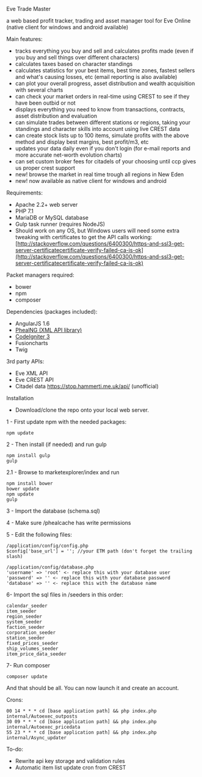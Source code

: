 Eve Trade Master

a web based profit tracker, trading and asset manager tool for Eve Online (native client for windows and android available)

Main features:

- tracks everything you buy and sell and calculates profits made (even if you buy and sell things over different characters)
- calculates taxes based on character standings
- calculates statistics for your best items, best time zones, fastest sellers and what's causing losses, etc (email reporting is also available)
- can plot your overall progress, asset distribution and wealth acquisition with several charts
- can check your market orders in real-time using CREST to see if they have been outbid or not
- displays everything you need to know from transactions, contracts, asset distribution and evaluation
- can simulate trades between different stations or regions, taking your standings and character skills into account using live CREST data
- can create stock lists up to 100 items, simulate profits with the above method and display best margins, best profit/m3, etc
- updates your data daily even if you don't login (for e-mail reports and more accurate net-worth evolution charts)
- can set custom broker fees for citadels of your choosing until ccp gives us proper crest support
- new! browse the market in real time trough all regions in New Eden
- new! now available as native client for windows and android

Requirements:
- Apache 2.2+ web server
- PHP 7.1
- MariaDB or MySQL database
- Gulp task runner (requires NodeJS)
- Should work on any OS, but Windows users will need some extra tweaking with certificates to get the API calls working: 
[http://stackoverflow.com/questions/6400300/https-and-ssl3-get-server-certificatecertificate-verify-failed-ca-is-ok](http://stackoverflow.com/questions/6400300/https-and-ssl3-get-server-certificatecertificate-verify-failed-ca-is-ok)

Packet managers required:
- bower
- npm
- composer

Dependencies (packages included):
- AngularJS 1.6
- [PhealNG (XML API library)](https://github.com/3rdpartyeve/phealng)
- [CodeIgniter 3](https://github.com/bcit-ci/CodeIgniter)
- Fusioncharts
- Twig

3rd party APIs:
- Eve XML API
- Eve CREST API
- Citadel data https://stop.hammerti.me.uk/api/ (unofficial)


Installation
- Download/clone the repo onto your local web server.

1 - First update npm with the needed packages:

    npm update

2 - Then install (if needed) and run gulp 
    
    npm install gulp
    gulp
    
 2.1 - Browse to marketexplorer/index and run
    
    npm install bower
    bower update
    npm update
    gulp

3 - Import the database (schema.sql) 

4 - Make sure /phealcache has write permissions

5 - Edit the following files:

    /application/config/config.php
    $config['base_url'] = ''; //your ETM path (don't forget the trailing slash)

    /application/config/database.php
    'username' => 'root' <- replace this with your database user
    'password' => '' <- replace this with your database password
    'database' => '' <- replace this with the database name
    
6- Import the sql files in /seeders in this order:
    
    calendar_seeder
    item_seeder
    region_seeder
    system_seeder
    faction_seeder
    corporation_seeder
    station_seeder
    fixed_prices_seeder
    ship_volumes_seeder
    item_price_data_seeder

7- Run composer

    composer update
    
And that should be all. You can now launch it and create an account.

Crons:

    00 14 * * * cd [base application path] && php index.php internal/Autoexec_outposts
    30 09 * * * cd [base application path] && php index.php internal/Autoexec_pricedata
    55 23 * * * cd [base application path] && php index.php internal/Async_updater

To-do:
- Rewrite api key storage and validation rules
- Automatic item list update cron from CREST


